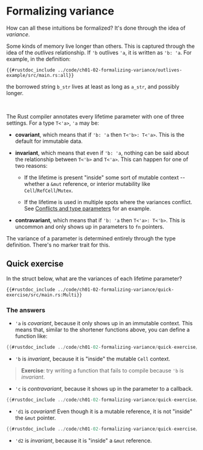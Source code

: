# Formalizing variance

How can all these intuitions be formalized? It's done through the idea of *variance*.

Some kinds of memory live longer than others.  This is captured through the idea
of the *outlives* relationship. If `'b` outlives `'a`, it is written as `'b: 'a`.
For example, in the definition:
```rust,norun,noplayground
{{#rustdoc_include ../code/ch01-02-formalizing-variance/outlives-example/src/main.rs:all}}
```
the borrowed string `b_str` lives at least as long as `a_str`, and possibly longer.

&nbsp;

The Rust compiler annotates every lifetime parameter with one of three settings.
For a type `T<'a>`, `'a` may be:
  * **covariant**, which means that if `'b: 'a` then `T<'b>: T<'a>`. This is the
  default for immutable data.

  * **invariant**, which means that even if `'b: 'a`, nothing can be said about
  the relationship between `T<'b>` and `T<'a>`. This can happen for one of two reasons:
     * If the lifetime is present "inside" some sort of mutable context -- whether
     a `&mut` reference, or interior mutability like `Cell`/`RefCell`/`Mutex`.

     * If the lifetime is used in multiple spots where the variances conflict.
     See [Conflicts and type parameters](./ch01-03-conflicts-and-type-parameters.md) for
     an example.
  
  * **contravariant**, which means that if `'b: 'a` then `T<'a>: T<'b>`. This is
  uncommon and only shows up in parameters to `fn` pointers.
  
The variance of a parameter is determined entirely through the type definition.
There's no marker trait for this.

## Quick exercise
In the struct below, what are the variances of each lifetime parameter?
```rust,norun,noplayground
{{#rustdoc_include ../code/ch01-02-formalizing-variance/quick-exercise/src/main.rs:Multi}}
```

### The answers
* `'a` is *covariant*, because it only shows up in an immutable context.
This means that, similar to the shortener functions above, you can define a function like:
```rust
{{#rustdoc_include ../code/ch01-02-formalizing-variance/quick-exercise/src/main.rs:a}}
```

* `'b` is *invariant*, because it is "inside" the mutable `Cell` context.
> **Exercise**: try writing a function that fails to compile because `'b` is *invariant*.

* `'c` is *contravariant*, because it shows up in the parameter to a callback.
```rust
{{#rustdoc_include ../code/ch01-02-formalizing-variance/quick-exercise/src/main.rs:c}}
```

* `'d1` is *covariant*! Even though it is a mutable reference, it is not "inside" the `&mut` pointer.
```rust
{{#rustdoc_include ../code/ch01-02-formalizing-variance/quick-exercise/src/main.rs:d1}}
```

* `'d2` is *invariant*, because it is "inside" a `&mut` reference.
